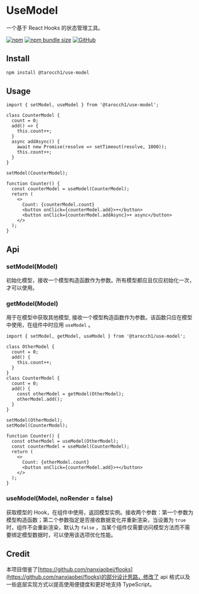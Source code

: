 # UseModel

一个基于 React Hooks 的状态管理工具。

[![npm](https://img.shields.io/npm/v/@tarocch1/use-model)](https://www.npmjs.com/package/@tarocch1/use-model)
[![npm bundle size](https://img.shields.io/bundlephobia/min/@tarocch1/use-model)](https://bundlephobia.com/result?p=@tarocch1/use-model)
[![GitHub](https://img.shields.io/github/license/tarocch1/use-model)](https://github.com/Tarocch1/use-model/blob/master/LICENSE)

## Install

```bash
npm install @tarocch1/use-model
```

## Usage

```tsx
import { setModel, useModel } from '@tarocch1/use-model';

class CounterModel {
  count = 0;
  add() => {
    this.count++;
  }
  async addAsync() {
    await new Promise(resolve => setTimeout(resolve, 1000));
    this.count++;
  }
}

setModel(CounterModel);

function Counter() {
  const counterModel = useModel(CounterModel);
  return (
    <>
      Count: {counterModel.count}
      <button onClick={counterModel.add}>+</button>
      <button onClick={counterModel.addAsync}>+ async</button>
    </>
  );
}
```

## Api

### setModel(Model)

初始化模型，接收一个模型构造函数作为参数。所有模型都应且仅应初始化一次，才可以使用。

### getModel(Model)

用于在模型中获取其他模型, 接收一个模型构造函数作为参数。该函数只应在模型中使用，在组件中时应用 `useModel` 。

```tsx
import { setModel, getModel, useModel } from '@tarocch1/use-model';

class OtherModel {
  count = 0;
  add() {
    this.count++;
  }
}
class CounterModel {
  count = 0;
  add() {
    const otherModel = getModel(OtherModel);
    otherModel.add();
  }
}

setModel(OtherModel);
setModel(CounterModel);

function Counter() {
  const otherModel = useModel(OtherModel);
  const counterModel = useModel(CounterModel);
  return (
    <>
      Count: {otherModel.count}
      <button onClick={counterModel.add}>+</button>
    </>
  );
}
```

### useModel(Model, noRender = false)

获取模型的 Hook，在组件中使用，返回模型实例。接收两个参数：第一个参数为模型构造函数；第二个参数指定是否接收数据变化并重新渲染，当设置为 `true` 时，组件不会重新渲染，默认为 `false` ，当某个组件仅需要访问模型方法而不需要绑定模型数据时，可以使用该选项优化性能。

## Credit

本项目借鉴了[https://github.com/nanxiaobei/flooks](https://github.com/nanxiaobei/flooks)的部分设计思路，修改了 api 格式以及一些底层实现方式以提高使用便捷度和更好地支持 TypeScript。
